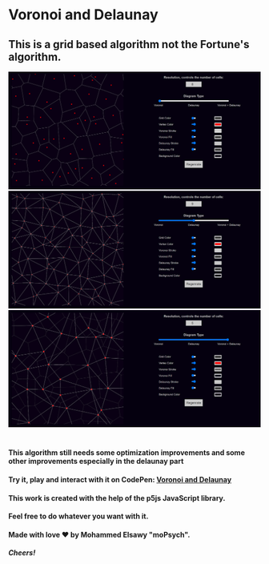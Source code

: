 # Voronoi and Delaunay
## This is a grid based algorithm not the Fortune's algorithm.

<img src="./img/1.PNG">
<img src="./img/2.PNG">
<img src="./img/3.PNG">

#

#### This algorithm still needs some optimization improvements and some other improvements especially in the delaunay part 
#### Try it, play and interact with it on CodePen: <a href="https://codepen.io/moPsych/full/YzGNrWe">Voronoi and Delaunay</a>
#### This work is created with the help of the **p5js** JavaScript library.   
#### Feel free to do whatever you want with it.
#### Made with love ❤ by Mohammed Elsawy "moPsych".
#### *Cheers!*
